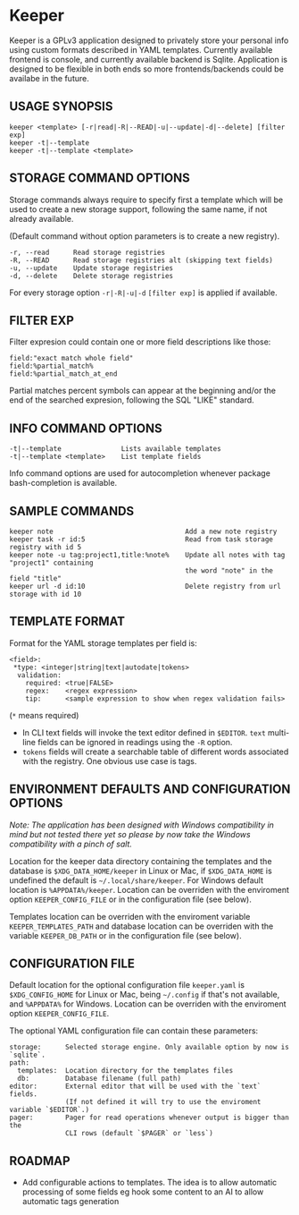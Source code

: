 # Keeper
Keeper is a GPLv3 application designed to privately store your personal info using
custom formats described in YAML templates.
Currently available frontend is console, and currently available backend is Sqlite.
Application is designed to be flexible in both ends so more frontends/backends
could be availabe in the future.

## USAGE SYNOPSIS
```
keeper <template> [-r|read|-R|--READ|-u|--update|-d|--delete] [filter exp]
keeper -t|--template
keeper -t|--template <template>
```

## STORAGE COMMAND OPTIONS

Storage commands always require to specify first a template which will be
used to create a new storage support, following the same name, if not already
available.

(Default command without option parameters is to create a new registry).

    -r, --read      Read storage registries
    -R, --READ      Read storage registries alt (skipping text fields)
    -u, --update    Update storage registries
    -d, --delete    Delete storage registries

For every storage option `-r|-R|-u|-d` `[filter exp]` is applied if available.

## FILTER EXP

Filter expresion could contain one or more field descriptions like those:

    field:"exact match whole field"
    field:%partial_match%
    field:%partial_match_at_end

Partial matches percent symbols can appear at the beginning and/or the end of
the searched expresion, following the SQL "LIKE" standard. 

## INFO COMMAND OPTIONS

    -t|--template               Lists available templates
    -t|--template <template>    List template fields

Info command options are used for autocompletion whenever package
bash-completion is available.

## SAMPLE COMMANDS

```
keeper note                                 Add a new note registry
keeper task -r id:5                         Read from task storage registry with id 5
keeper note -u tag:project1,title:%note%    Update all notes with tag "project1" containing
                                            the word "note" in the field "title"
keeper url -d id:10                         Delete registry from url storage with id 10
```

## TEMPLATE FORMAT

Format for the YAML storage templates per field is:

```
<field>:
 *type: <integer|string|text|autodate|tokens>
  validation:
    required: <true|FALSE>
    regex:    <regex expression>
    tip:      <sample expression to show when regex validation fails>
```
(`*` means required)

- In CLI text fields will invoke the text editor defined in `$EDITOR`.
  `text` multi-line fields can be ignored in readings using the `-R` option.
- `tokens` fields will create a searchable table of different words associated 
  with the registry. One obvious use case is tags.

## ENVIRONMENT DEFAULTS AND CONFIGURATION OPTIONS

*Note: The application has been designed with Windows compatibility in mind but not
tested there yet so please by now take the Windows compatibility with a pinch
of salt.*

Location for the keeper data directory containing the templates and the database
is `$XDG_DATA_HOME/keeper` in Linux or Mac, if `$XDG_DATA_HOME` is undefined the
default is `~/.local/share/keeper`.
For Windows default location is `%APPDATA%/keeper`.
Location can be overriden with the enviroment option `KEEPER_CONFIG_FILE` or 
in the configuration file (see below).

Templates location can be overriden with the enviroment variable
`KEEPER_TEMPLATES_PATH` and database location can be overriden with the variable
`KEEPER_DB_PATH` or in the configuration file (see below).

## CONFIGURATION FILE

Default location for the optional configuration file `keeper.yaml` is
`$XDG_CONFIG_HOME` for Linux or Mac, being `~/.config` if that's not available,
and `%APPDATA%` for Windows. 
Location can be overriden with the enviroment option `KEEPER_CONFIG_FILE`.

The optional YAML configuration file can contain these parameters:

```
storage:      Selected storage engine. Only available option by now is `sqlite`.
path:
  templates:  Location directory for the templates files
  db:         Database filename (full path)
editor:       External editor that will be used with the `text` fields.
              (If not defined it will try to use the enviroment variable `$EDITOR`.)
pager:        Pager for read operations whenever output is bigger than the
              CLI rows (default `$PAGER` or `less`)
```

## ROADMAP

- Add configurable actions to templates. The idea is to allow automatic processing
  of some fields eg hook some content to an AI to allow automatic tags generation

